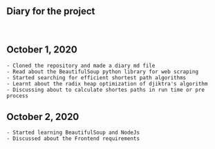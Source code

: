 ## Diary for the project
&nbsp;

## October 1, 2020
    - Cloned the repository and made a diary md file
    - Read about the BeautifulSoup python library for web scraping
    - Started searching for efficient shortest path algorithms
    - Learnt about the radix heap optimization of djiktra's algorithm
    - Discussing about to calculate shortes paths in run time or pre process

## October 2, 2020
    - Started learning BeautifulSoup and NodeJs
    - Discussed about the Frontend requirements